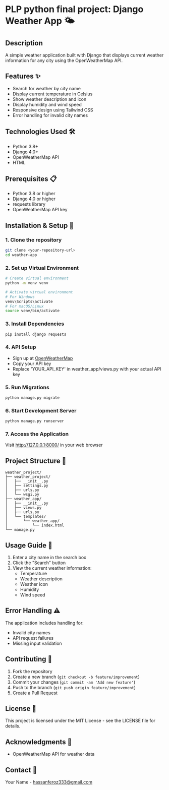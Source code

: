 # PLP python final project: Django Weather App 🌤️

## Description
A simple weather application built with Django that displays current weather information for any city using the OpenWeatherMap API.

## Features ✨
* Search for weather by city name
* Display current temperature in Celsius
* Show weather description and icon
* Display humidity and wind speed
* Responsive design using Tailwind CSS
* Error handling for invalid city names

## Technologies Used 🛠️
* Python 3.8+
* Django 4.0+
* OpenWeatherMap API
* HTML

## Prerequisites 📋
* Python 3.8 or higher
* Django 4.0 or higher
* requests library
* OpenWeatherMap API key

## Installation & Setup 🚀

### 1. Clone the repository
```bash
git clone <your-repository-url>
cd weather-app
```

### 2. Set up Virtual Environment
```bash
# Create virtual environment
python -m venv venv

# Activate virtual environment
# For Windows
venv\Scripts\activate
# For macOS/Linux
source venv/bin/activate
```

### 3. Install Dependencies
```bash
pip install django requests
```

### 4. API Setup
* Sign up at [OpenWeatherMap](https://openweathermap.org/api)
* Copy your API key
* Replace 'YOUR_API_KEY' in weather_app/views.py with your actual API key

### 5. Run Migrations
```bash
python manage.py migrate
```

### 6. Start Development Server
```bash
python manage.py runserver
```

### 7. Access the Application
Visit http://127.0.0.1:8000/ in your web browser

## Project Structure 📁
```
weather_project/
├── weather_project/
│   ├── __init__.py
│   ├── settings.py
│   ├── urls.py
│   └── wsgi.py
├── weather_app/
│   ├── __init__.py
│   ├── views.py
│   ├── urls.py
│   └── templates/
│       └── weather_app/
│           └── index.html
└── manage.py
```

## Usage Guide 📖
1. Enter a city name in the search box
2. Click the "Search" button
3. View the current weather information:
   * Temperature
   * Weather description
   * Weather icon
   * Humidity
   * Wind speed

## Error Handling ⚠️
The application includes handling for:
* Invalid city names
* API request failures
* Missing input validation

## Contributing 🤝
1. Fork the repository
2. Create a new branch (`git checkout -b feature/improvement`)
3. Commit your changes (`git commit -am 'Add new feature'`)
4. Push to the branch (`git push origin feature/improvement`)
5. Create a Pull Request

## License 📄
This project is licensed under the MIT License - see the LICENSE file for details.

## Acknowledgments 🙏
* OpenWeatherMap API for weather data


## Contact 📧
Your Name - hassanferoz333@gmail.com
